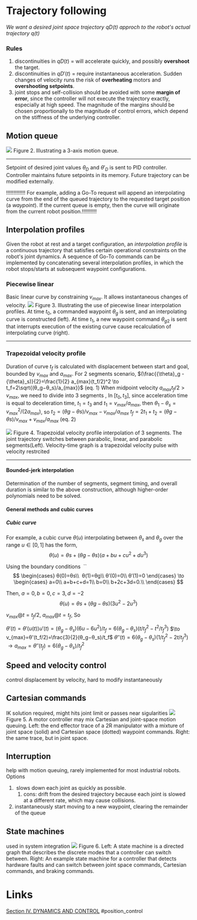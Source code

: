 # Trajectory following

*We want a desired joint space trajectory $qD(t)$ approch to the robot's actual trajectory $q(t)$*
### Rules
1. discontinuities in $qD(t)$ = will accelerate quickly, and possibly **overshoot** the target. 
2. discontinuities in $qD'(t)$ = require instantaneous acceleration. Sudden changes of velocity runs the risk of **overheating** motors and **overshooting setpoints**.
3. joint stops and self-collision should be avoided with some **margin of error**, since the controller will not execute the trajectory exactly, especially at high speed. The magnitude of the margins should be chosen proportionally to the magnitude of control errors, which depend on the stiffness of the underlying controller.

## Motion queue
![](http://motion.cs.illinois.edu/RoboticSystems/figures/control/motion_queue.svg)
Figure 2. Illustrating a 3-axis motion queue.
___________
Setpoint of desired joint values ${\theta}_D$ and ${\theta}'_D$ is sent to PID controller. Controller maintains future setpoints in its memory. Future trajectory can be modified externally.



!!!!!!!!!!!!! For example, adding a Go-To request will append an interpolating curve from the end of the queued trajectory to the requested target position (a _waypoint_). If the current queue is empty, then the curve will originate from the current robot position.!!!!!!!!!!

## Interpolation profiles
Given the robot at rest and a target configuration, an _interpolation profile_ is a continuous trajectory that satisfies certain operational constraints on the robot's joint dynamics. A sequence of Go-To commands can be implemented by concatenating several interpolation profiles, in which the robot stops/starts at subsequent waypoint configurations.
### Piecewise linear
Basic linear curve by constraining $v_{max}$. It allows instantaneous changes of velocity.
![](http://motion.cs.illinois.edu/RoboticSystems/figures/control/linear_interpolation.svg)
Figure 3. Illustrating the use of piecewise linear interpolation profiles. 
	At time $t_0$, a commanded waypoint $θ_g$ is sent, and an interpolating curve is constructed (left). 
	At time $t_1$, a new waypoint command $θ_{g2}$ is sent that interrupts execution of the existing curve cause recalculation of interpolating curve (right). 
___

### Trapezoidal velocity profile
Duration of curve $t_f$ is calculated with displacement between start and goal, bounded by $v_{max}$ and $a_{max}$.
For 2 segments scenario, 
	$(\frac{{\theta}_g -{\theta}_s)}{2}=\frac{1}{2} a_{max}(t_f/2)^2 \to t_f=2\sqrt{(θ_g−θ_s)/a_{max}}$ (eq. 1)
When midpoint velocity $a_{max}t_f/2 >v_{max}$, we need to divide into 3 segments ,	
	In $[t_0, t_3]$, since acceleration time is equal to deceleration time, $t_1 = t_3$ and $t_1=v_{max}/a_{max}$, then ${\theta}_1-{\theta}_s =v_{max}^2/(2a_{max})$, so $t_2=(θg−θs)/v_{max}-v_{max}/a_{max}$
	$t_f=2t_1+t_2=(θg−θs)/v_{max}+v_{max}/a_{max}$       (eq. 2)

![](http://motion.cs.illinois.edu/RoboticSystems/figures/control/trapezoidal_velocity_profile.svg)
Figure 4. Trapezoidal velocity profile interpolation of 3 segments.
	The joint trajectory switches between parabolic, linear, and parabolic segments(Left).
	Velocity-time graph is a trapezoidal velocity pulse with velocity restrcited  
___

#### Bounded-jerk interpolation
Determination of the number of segments, segment timing, and overall duration is similar to the above construction, although higher-order polynomials need to be solved.
#### General methods and cubic curves
##### Cubic curve
For example, a cubic curve $θ(u)$ interpolating between $θ_s$ and $θ_g$ over the range $u∈[0,1]$ has the form,
$$
θ(u)=θs+(θg−θs)(a+bu+cu^2+du^3)
$$

Using the boundary conditions 
``
$$
\begin{cases}
θ(0)=θs\\ 
θ(1)=θg\\
θ′(0)=0\\
θ′(1)=0
\end{cases}
\to
\begin{cases}
a=0\\
a+b+c+d=1\\
b=0\\
b+2c+3d=0.\\
\end{cases}
$$

Then, $a=0, b=0, c=3, d=−2$
$$
θ(u)=θs+(θg−θs)(3u^2-2u^3)
$$

$v_{max} @ t=t_f/2$, $a_{max} @ t=t_f$, So 

$θ'(t)=θ'(u(t))u'(t)=(θ_g−θ_s)(6u−6u^2)/t_f=6(θ_g−θ_s)(t/t_f^2−t^2/t_f^3)$
$\to v_{max}=θ'(t_f/2)=\frac{3}{2}(θ_g−θ_s)/t_f$
$θ''(t)=6(θ_g−θ_s)(1/t_f^2−2t/t_f^3)$
$\to a_{max}=θ''(t_f)=6(θ_g−θ_s)/t_f^2$

## Speed and velocity control
control displacement by velocity, hard to modify instantaneously
## Cartesian commands
IK solution required, might hits joint limit or passes near sigularities
![](http://motion.cs.illinois.edu/RoboticSystems/figures/control/cartesian_queuing.svg)
Figure 5. A motor controller may mix Cartesian and joint-space motion queuing.
	Left: the end effector trace of a 2R manipulator with a mixture of joint space (solid) and Cartesian space (dotted) waypoint commands. 
	Right: the same trace, but in joint space.
## Interruption
help with motion queuing, rarely implemented for most industrial robots.
Options
1.  slows down each joint as quickly as possible.
	1. cons: drift from the desired trajectory because each joint is slowed at a different rate, which may cause collisions.
2. instantaneously start moving to a new waypoint, clearing the remainder of the queue
## State machines
used in system integration
![](http://motion.cs.illinois.edu/RoboticSystems/figures/control/state_machine.svg)
Figure 6. 
	Left: A state machine is a directed graph that describes the discrete modes that a controller can switch between. 
	Right: An example state machine for a controller that detects hardware faults and can switch between joint space commands, Cartesian commands, and braking commands.


# Links
[Section IV. DYNAMICS AND CONTROL](http://motion.cs.illinois.edu/RoboticSystems/RobotControl.html#Section-IV.-DYNAMICS-AND-CONTROL)
#position_control